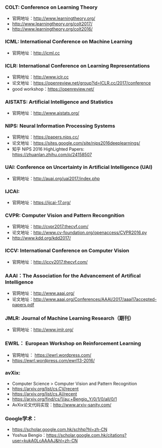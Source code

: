 ### COLT: Conference on Learning Theory 
- 官网地址：http://www.learningtheory.org/
- http://www.learningtheory.org/colt2017/
- http://www.learningtheory.org/colt2016/


### ICML: International Conference on Machine Learning 
- 官网地址：http://icml.cc

### ICLR: International Conference on Learning Representations 
- 官网地址：http://www.iclr.cc
- 论文地址：https://openreview.net/group?id=ICLR.cc/2017/conference
- good workshop：https://openreview.net/


### AISTATS:  Artificial Intelligence and Statistics 
- 官网地址：http://www.aistats.org/


### NIPS: Neural Information Processing Systems
- 官网地址：https://papers.nips.cc/ 
- 论文地址：https://sites.google.com/site/nips2016deeplearnings/
- 知乎 NIPS 2016 HighLighted Papers: https://zhuanlan.zhihu.com/p/24158507


### UAI: Conference on Uncertainty in Artificial Intelligence (UAI) 
- 官网地址：http://auai.org/uai2017/index.php

### IJCAI:
- 官网地址：https://ijcai-17.org/

### CVPR: Computer Vision and Pattern Recongnition 
- 官网地址：http://cvpr2017.thecvf.com/
- 论文地址：http://www.cv-foundation.org/openaccess/CVPR2016.py 
- http://www.kdd.org/kdd2017/

### ICCV: International Conference on Computer Vision
- 官网地址：http://iccv2017.thecvf.com/

### AAAI：The Association for the Advancement of Artifical Intelligence 
- 官网地址：http://www.aaai.org/
- 论文地址：http://www.aaai.org/Conferences/AAAI/2017/aaai17accepted-papers.pdf


### JMLR: Journal of Machine Learning Research（期刊）
- 官网地址：http://www.jmlr.org/


### EWRL： European Workshop on Reinforcement Learning
- 官网地址： https://ewrl.wordpress.com/
- https://ewrl.wordpress.com/ewrl13-2016/


### avXix:
- Computer Science > Computer Vision and Pattern Recognition 
- https://arxiv.org/list/cs.CV/recent
- https://arxiv.org/list/cs.AI/recent
- https://arxiv.org/find/cs/1/au:+Bengio_Y/0/1/0/all/0/1
- AvXix论文代码实现：http://www.arxiv-sanity.com/ 


### Google学术：
- https://scholar.google.com.hk/schhp?hl=zh-CN
- Yoshua Bengio：https://scholar.google.com.hk/citations?user=kukA0LcAAAAJ&hl=zh-CN

